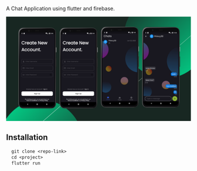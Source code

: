 
A Chat Application using flutter and firebase.



![image](https://github.com/Mohit-Gajjar/Flutter-chat-application/blob/master/assets/Untitled%20design%20(1).png?raw=true)


## Installation


```git
  git clone <repo-link>
  cd <project>
  flutter run
```
    
